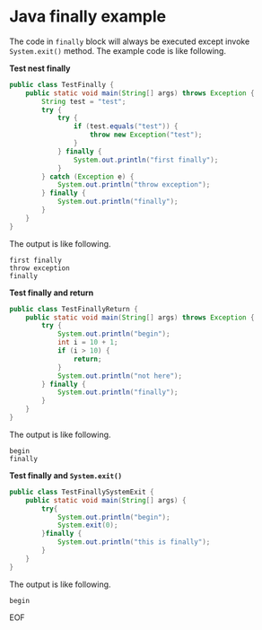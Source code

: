 # Java finally example
The code in `finally` block will always be executed except invoke `System.exit()` method.
The example code is like following.

**Test nest finally** 
```java
public class TestFinally {
    public static void main(String[] args) throws Exception {
        String test = "test";
        try {
            try {
                if (test.equals("test")) {
                    throw new Exception("test");
                }
            } finally {
                System.out.println("first finally");
            }
        } catch (Exception e) {
            System.out.println("throw exception");
        } finally {
            System.out.println("finally");
        }
    }
}
```
The output is like following.
```
first finally
throw exception
finally
```

**Test finally and return**
```java
public class TestFinallyReturn {
    public static void main(String[] args) throws Exception {
        try {
            System.out.println("begin");
            int i = 10 + 1;
            if (i > 10) {
                return;
            }
            System.out.println("not here");
        } finally {
            System.out.println("finally");
        }
    }
}
```
The output is like following.
```
begin
finally
```

**Test finally and `System.exit()`**
```java
public class TestFinallySystemExit {
    public static void main(String[] args) {
        try{
            System.out.println("begin");
            System.exit(0);
        }finally {
            System.out.println("this is finally");
        }
    }
}
```
The output is like following.
```
begin
```

EOF